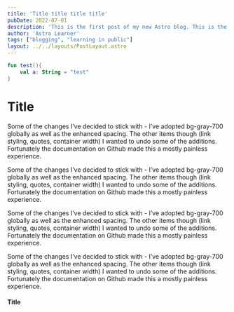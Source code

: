 ```yaml
---
title: 'Title title title title'
pubDate: 2022-07-01
description: 'This is the first post of my new Astro blog. This is the first post of my new Astro blog. This is the first post of my new Astro blog. '
author: 'Astro Learner'
tags: ["blogging", "learning in public"]
layout: ../../layouts/PostLayout.astro
---
```


```kotlin
fun test(){
    val a: String = "test"
}
```

# Title

Some of the changes I’ve decided to stick with - I’ve adopted bg-gray-700 globally as well as the enhanced spacing. The other items though (link styling, quotes, container width) I wanted to undo some of the additions. Fortunately the documentation on Github made this a mostly painless experience.

Some of the changes I’ve decided to stick with - I’ve adopted bg-gray-700 globally as well as the enhanced spacing. The other items though (link styling, quotes, container width) I wanted to undo some of the additions. Fortunately the documentation on Github made this a mostly painless experience.

Some of the changes I’ve decided to stick with - I’ve adopted bg-gray-700 globally as well as the enhanced spacing. The other items though (link styling, quotes, container width) I wanted to undo some of the additions. Fortunately the documentation on Github made this a mostly painless experience.

Some of the changes I’ve decided to stick with - I’ve adopted bg-gray-700 globally as well as the enhanced spacing. The other items though (link styling, quotes, container width) I wanted to undo some of the additions. Fortunately the documentation on Github made this a mostly painless experience.

#### Title